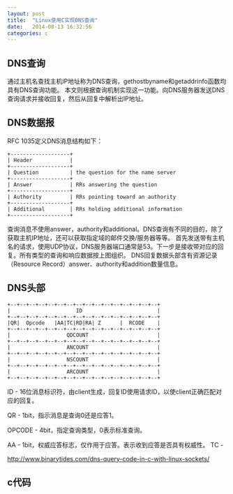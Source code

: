 ```yaml
---
layout: post
title:  "Linux使用C实现DNS查询"
date:   2014-08-13 16:32:56
categories: c
---
```


## DNS查询
通过主机名查找主机IP地址称为DNS查询，gethostbyname和getaddrinfo函数均具有DNS查询功能。
本文则根据查询机制实现这一功能。向DNS服务器发送DNS查询请求并接收回复，然后从回复中解析出IP地址。

## DNS数据报
RFC 1035定义DNS消息结构如下：

    +-------------------+
    | Header            |
    +-------------------+
    | Question          | the question for the name server
    +-------------------+
    | Answer            | RRs answering the question
    +-------------------+
    | Authority         | RRs pointing toward an authority
    +-------------------+
    | Additional        | RRs holding additional information
    +-------------------+

查询消息不使用answer，authority和additional。DNS查询有不同的目的，除了获取主机IP地址，还可以获取指定域的邮件交换/服务器等等。
首先发送带有主机名的请求，使用UDP协议，DNS服务器端口通常是53。下一步是接收带对应的回复。所有类型的查询和响应数据按上图组织。
DNS回复数据头部含有资源记录（Resource Record）answer、authority和addition数量信息。

## DNS头部

    +--+--+--+--+--+--+--+--+--+--+--+--+--+--+--+--+
    |                     ID                        |
    +--+--+--+--+--+--+--+--+--+--+--+--+--+--+--+--+
    |QR|  Opcode   |AA|TC|RD|RA| Z      |  RCODE    |
    +--+--+--+--+--+--+--+--+--+--+--+--+--+--+--+--+
    |                  QDCOUNT                      |
    +--+--+--+--+--+--+--+--+--+--+--+--+--+--+--+--+
    |                  ANCOUNT                      |
    +--+--+--+--+--+--+--+--+--+--+--+--+--+--+--+--+
    |                  NSCOUNT                      |
    +--+--+--+--+--+--+--+--+--+--+--+--+--+--+--+--+
    |                  ARCOUNT                      |
    +--+--+--+--+--+--+--+--+--+--+--+--+--+--+--+--+

ID - 16位消息标识符，由client生成，回复ID使用请求ID，以使client正确匹配对应的回复。

QR - 1bit，指示消息是查询0还是应答1。

OPCODE - 4bit，指定查询类型，0表示标准查询。

AA - 1bit，权威应答标志，仅作用于应答。表示收到应答是否具有权威性。
TC - 

http://www.binarytides.com/dns-query-code-in-c-with-linux-sockets/

## c代码
